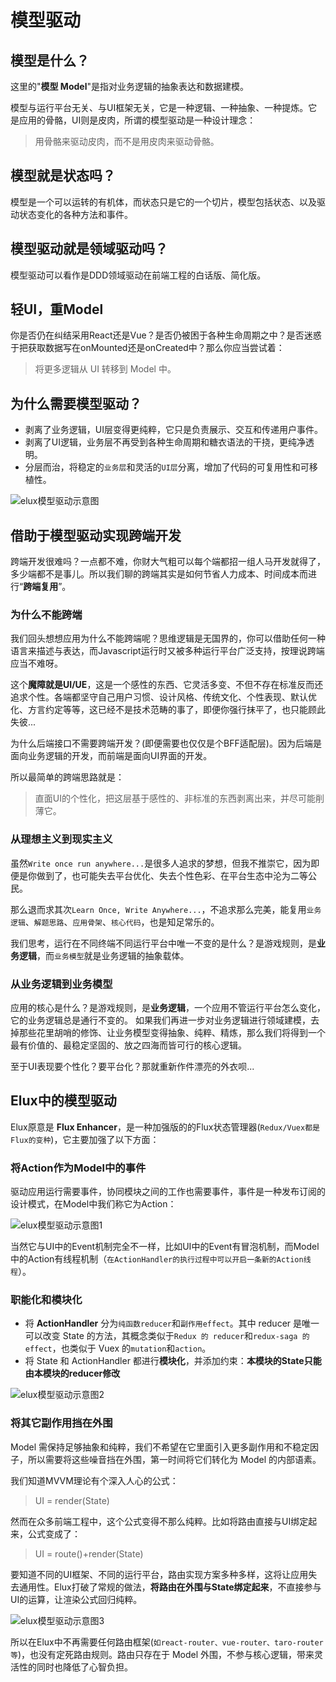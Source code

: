 # 模型驱动

## 模型是什么？

这里的"**模型 Model**"是指对业务逻辑的抽象表达和数据建模。

模型与运行平台无关、与UI框架无关，它是一种逻辑、一种抽象、一种提炼。它是应用的骨骼，UI则是皮肉，所谓的模型驱动是一种设计理念：

> 用骨骼来驱动皮肉，而不是用皮肉来驱动骨骼。

## 模型就是状态吗？

模型是一个可以运转的有机体，而状态只是它的一个切片，模型包括状态、以及驱动状态变化的各种方法和事件。

## 模型驱动就是领域驱动吗？

模型驱动可以看作是DDD领域驱动在前端工程的白话版、简化版。

## 轻UI，重Model

你是否仍在纠结采用React还是Vue？是否仍被困于各种生命周期之中？是否迷惑于把获取数据写在onMounted还是onCreated中？那么你应当尝试着：

> 将更多逻辑从 UI 转移到 Model 中。

## 为什么需要模型驱动？

- 剥离了业务逻辑，UI层变得更纯粹，它只是负责展示、交互和传递用户事件。
- 剥离了UI逻辑，业务层不再受到各种生命周期和糖衣语法的干挠，更纯净透明。
- 分层而治，将稳定的`业务层`和灵活的`UI层`分离，增加了代码的可复用性和可移植性。

![elux模型驱动示意图](/images/model-reusable.svg)

## 借助于模型驱动实现跨端开发

跨端开发很难吗？一点都不难，你财大气粗可以每个端都招一组人马开发就得了，多少端都不是事儿。所以我们聊的跨端其实是如何节省人力成本、时间成本而进行“**跨端复用**”。

### 为什么不能跨端

我们回头想想应用为什么不能跨端呢？思维逻辑是无国界的，你可以借助任何一种语言来描述与表达，而Javascript运行时又被多种运行平台广泛支持，按理说跨端应当不难呀。

这个**魔障就是UI/UE**，这是一个感性的东西、它灵活多变、不但不存在标准反而还追求个性。各端都坚守自己用户习惯、设计风格、传统文化、个性表现、默认优化、方言约定等等，这已经不是技术范畴的事了，即便你强行抹平了，也只能顾此失彼...

为什么后端接口不需要跨端开发？(即便需要也仅仅是个BFF适配层)。因为后端是面向业务逻辑的开发，而前端是面向UI界面的开发。

所以最简单的跨端思路就是：

> 直面UI的个性化，把这层基于感性的、非标准的东西剥离出来，并尽可能削薄它。

### 从理想主义到现实主义

虽然`Write once run anywhere...`是很多人追求的梦想，但我不推崇它，因为即便是你做到了，也可能失去平台优化、失去个性色彩、在平台生态中沦为二等公民。

那么退而求其次`Learn Once, Write Anywhere...`，不追求那么完美，能复用`业务逻辑`、`解题思路`、`应用骨架`、`核心代码`，也是知足常乐的。

我们思考，运行在不同终端不同运行平台中唯一不变的是什么？是游戏规则，是**业务逻辑**，而`业务模型`就是业务逻辑的抽象载体。

### 从业务逻辑到业务模型

应用的核心是什么？是游戏规则，是**业务逻辑**，一个应用不管运行平台怎么变化，它的业务逻辑总是通行不变的。
如果我们再进一步对业务逻辑进行领域建模，去掉那些花里胡哨的修饰、让业务模型变得抽象、纯粹、精炼，那么我们将得到一个最有价值的、最稳定坚固的、放之四海而皆可行的核心逻辑。

至于UI表现要个性化？要平台化？那就重新作件漂亮的外衣呗...

## Elux中的模型驱动

Elux原意是 **Flux Enhancer**，是一种加强版的的Flux状态管理器(`Redux/Vuex都是Flux的变种`)，它主要加强了以下方面：

### 将Action作为Model中的事件

驱动应用运行需要事件，协同模块之间的工作也需要事件，事件是一种发布订阅的设计模式，在Model中我们称它为Action：

![elux模型驱动示意图1](/images/model1.svg)

当然它与UI中的Event机制完全不一样，比如UI中的Event有冒泡机制，而Model中的Action有线程机制（`在ActionHandler的执行过程中可以开启一条新的Action线程`）。

### 职能化和模块化

- 将 **ActionHandler** 分为`纯函数reducer`和`副作用effect`。其中 reducer 是唯一可以改变 State 的方法，其概念类似于`Redux 的 reducer`和`redux-saga 的 effect`，也类似于 Vuex 的`mutation`和`action`。
- 将 State 和 ActionHandler 都进行**模块化**，并添加约束：**本模块的State只能由本模块的reducer修改**

![elux模型驱动示意图2](/images/model2.svg)

### 将其它副作用挡在外围

Model 需保持足够抽象和纯粹，我们不希望在它里面引入更多副作用和不稳定因子，所以需要将这些噪音挡在外围，第一时间将它们转化为 Model 的内部语素。

我们知道MVVM理论有个深入人心的公式：

> UI = render(State)

然而在众多前端工程中，这个公式变得不那么纯粹。比如将路由直接与UI绑定起来，公式变成了：

> UI = route()+render(State)

要知道不同的UI框架、不同的运行平台，路由实现方案多种多样，这将让应用失去通用性。Elux打破了常规的做法，**将路由在外围与State绑定起来**，不直接参与UI的运算，让渲染公式回归纯粹。

![elux模型驱动示意图3](/images/model3.svg)

所以在Elux中不再需要任何路由框架(`如react-router、vue-router、taro-router等`)，也没有定死路由规则。路由只存在于 Model 外围，不参与核心逻辑，带来灵活性的同时也降低了心智负担。
